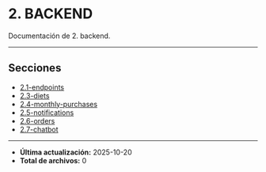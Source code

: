 # 2. BACKEND

Documentación de 2. backend.

---

## Secciones

- [2.1-endpoints](./2.1-endpoints/README.md)
- [2.3-diets](./2.3-diets/README.md)
- [2.4-monthly-purchases](./2.4-monthly-purchases/README.md)
- [2.5-notifications](./2.5-notifications/README.md)
- [2.6-orders](./2.6-orders/README.md)
- [2.7-chatbot](./2.7-chatbot/README.md)

---

- **Última actualización:** 2025-10-20  
- **Total de archivos:** 0
